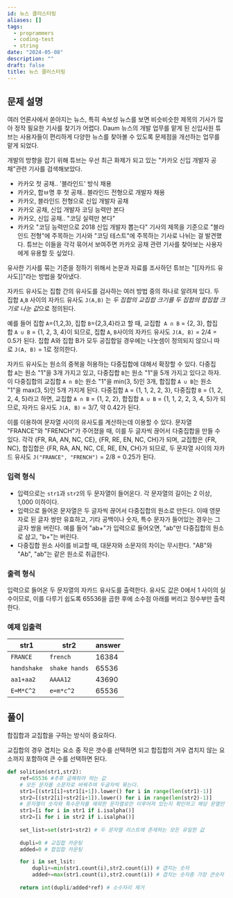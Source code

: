```yaml
---
id: 뉴스 클러스터링
aliases: []
tags:
  - proprammers
  - coding-test
  - string
date: "2024-05-08"
description: ""
draft: false
title: 뉴스 클러스터링
---
```



## 문제 설명

여러 언론사에서 쏟아지는 뉴스, 특히 속보성 뉴스를 보면 비슷비슷한 제목의 기사가 많아 정작 필요한 기사를 찾기가 어렵다. Daum 뉴스의 개발 업무를 맡게 된 신입사원 튜브는 사용자들이 편리하게 다양한 뉴스를 찾아볼 수 있도록 문제점을 개선하는 업무를 맡게 되었다.

개발의 방향을 잡기 위해 튜브는 우선 최근 화제가 되고 있는 "카카오 신입 개발자 공채"관련 기사를 검색해보았다.

- 카카오 첫 공채.. '블라인드' 방식 채용
- 카카오, 합ㅂ명 후 첫 공채.. 블라인드 전형으로 개발자 채용
- 카카오, 블라인드 전형으로 신입 개발자 공채
- 카카오 공채, 신입 개발자 코딩 능력만 본다
- 카카오, 신입 공채.. "코딩 실력만 본다"
- 카카오 "코딩 능력만으로 2018 신입 개발자 뽑는다"
기사의 제목을 기준으로 "블라인드 전형"에 주목하는 기사와 "코딩 테스트"에 주목하는 기사로 나뉘는 걸 발견했다. 튜브는 이들을 각각 묶어서 보여주면 카카오 공채 관련 기사를 찾아보는 사용자에게 유용할 듯 싶었다.

유사한 기사를 묶는 기준을 정하기 위해서 논문과 자료를 조사하던 튜브는 "[[자카드 유사도]]"라는 방법을 찾아냈다.

자카드 유사도는 집합 간의 유사도를 검사하는 여러 방법 중의 하나로 알려져 있다. 두 집합 `A`,`B` 사이의 자카드 유사도 `J(A,B)` 는 *두 집합의 교집합 크기를 두 집합의 합집합 크기로 나눈 값*으로 정의된다.

예를 들어 집합 `A`={1,2,3}, 집합 `B`={2,3,4}라고 할 때, 교집합  `A ∩ B` = {2, 3}, 합집합 `A ∪ B` = {1, 2, 3, 4}이 되므로, 집합 `A`, `B`사이의 자카드 유사도 `J(A, B)` = 2/4 = 0.5가 된다. 집합 A와 집합 B가 모두 공집합일 경우에는 나눗셈이 정의되지 않으니 따로 `J(A, B)` = 1로 정의한다.

자카드 유사도는 원소의 중복을 허용하는 다중집합에 대해서 확장할 수 있다. 다중집합 `A`는 원소 "1"을 3개 가지고 있고, 다중집합 `B`는 원소 "1"을 5개 가지고 있다고 하자. 이 다중집합의 교집합 `A ∩ B`는 원소 "1"을 min(3, 5)인 3개, 합집합 `A ∪ B`는 원소 "1"을 max(3, 5)인 5개 가지게 된다. 다중집합 `A` = {1, 1, 2, 2, 3}, 다중집합 `B` = {1, 2, 2, 4, 5}라고 하면, 교집합 `A ∩ B` = {1, 2, 2}, 합집합 `A ∪ B` = {1, 1, 2, 2, 3, 4, 5}가 되므로, 자카드 유사도 `J(A, B)` = 3/7, 약 0.42가 된다.

이를 이용하여 문자열 사이의 유사도를 계산하는데 이용할 수 있다. 문자열 "FRANCE"와 "FRENCH"가 주어졌을 때, 이를 두 글자씩 끊어서 다중집합을 만들 수 있다. 각각 {FR, RA, AN, NC, CE}, {FR, RE, EN, NC, CH}가 되며, 교집합은 {FR, NC}, 합집합은 {FR, RA, AN, NC, CE, RE, EN, CH}가 되므로, 두 문자열 사이의 자카드 유사도 `J("FRANCE", "FRENCH")` = 2/8 = 0.25가 된다.

### 입력 형식

- 입력으로는 `str1`과 `str2`의 두 문자열이 들어온다. 각 문자열의 길이는 2 이상, 1,000 이하이다.
- 입력으로 들어온 문자열은 두 글자씩 끊어서 다중집합의 원소로 만든다. 이때 영문자로 된 글자 쌍만 유효하고, 기타 공백이나 숫자, 특수 문자가 들어있는 경우는 그 글자 쌍을 버린다. 예를 들어 "ab+"가 입력으로 들어오면, "ab"만 다중집합의 원소로 삼고, "b+"는 버린다.
- 다중집합 원소 사이를 비교할 때, 대문자와 소문자의 차이는 무시한다. "AB"와 "Ab", "ab"는 같은 원소로 취급한다.
### 출력 형식

입력으로 들어온 두 문자열의 자카드 유사도를 출력한다. 유사도 값은 0에서 1 사이의 실수이므로, 이를 다루기 쉽도록 65536을 곱한 후에 소수점 아래를 버리고 정수부만 출력한다.
### 예제 입출력

| str1        | str2          | answer |
| ----------- | ------------- | ------ |
| `FRANCE`    | `french`      | 16384  |
| `handshake` | `shake hands` | 65536  |
| `aa1+aa2`   | `AAAA12`      | 43690  |
| `E=M*C^2`   | `e=m*c^2`     | 65536  |
## 풀이

합집합과 교집합을 구하는 방식이 중요하다.

교집합의 경우 겹치는 요소 중 작은 갯수를 선택하면 되고 합집합의 겨우 겹치지 않는 요소까지 포함하여 큰 수를 선택하면 된다.

```python
def solition(str1,str2):
	ref=65536 #추후 곱해줘야 하는 값
	# 모든 문자를 소문자로 바꿔주며 두글자씩 묶는다.
	str1=[(str1[i]+str1[i+1]).lower() for i in range(len(str1)-1)]
	str2=[(str2[i]+str2[i+1]).lower() for i in range(len(str2)-1)]
	# 문자열이 숫자와 특수문자를 제외한 문자열로만 이루어져 있는지 확인하고 해당 문열만 남긴다.
	str1=[i for i in str1 if i.isalpha()]
	str2=[i for i in str2 if i.isalpha()]
	
	set_list=set(str1+str2) # 두 문자열 리스트에 존재하는 모든 유일한 값
	
	dupli=0 # 교집합 카운팅
	added=0 # 합집합 카운팅

	for i in set_lsit:
		dupli+=min(str1.count(i),str2.count(i)) # 겹치는 숫자
		added+=max(str1.count(i),str2.count(i)) # 겹치는 숫자중 가장 큰숫자 혹은 겹치지 않는 숫자.
		
	return int(dupli/added*ref) # 소수자리 제거


```
